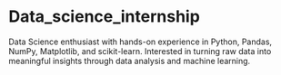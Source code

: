# Data_science_internship
Data Science enthusiast with hands-on experience in Python, Pandas, NumPy, Matplotlib, and scikit-learn. Interested in turning raw data into meaningful insights through data analysis and machine learning.
